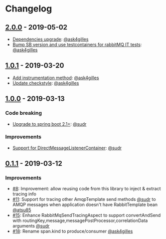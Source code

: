 # Changelog

## [2.0.0](https://github.com/opentracing-contrib/java-spring-rabbitmq/milestone/5) - 2019-05-02
- [Dependencies upgrade](https://github.com/opentracing-contrib/java-spring-rabbitmq/pull/31): [@ask4gilles](https://github.com/ask4gilles)
- [Bump SB version and use testcontainers for rabbitMQ IT tests](https://github.com/opentracing-contrib/java-spring-rabbitmq/pull/30): [@ask4gilles](https://github.com/ask4gilles)

## [1.0.1](https://github.com/opentracing-contrib/java-spring-rabbitmq/milestone/4) - 2019-03-20
- [Add instrumentation method](https://github.com/opentracing-contrib/java-spring-rabbitmq/pull/26): [@ask4gilles](https://github.com/ask4gilles)
- [Update checkstyle](https://github.com/opentracing-contrib/java-spring-rabbitmq/issues/24): [@ask4gilles](https://github.com/ask4gilles)

## [1.0.0](https://github.com/opentracing-contrib/java-spring-rabbitmq/milestone/2) - 2019-03-13

### Code breaking
- [Upgrade to spring boot 2.1+](https://github.com/opentracing-contrib/java-spring-rabbitmq/issues/17): [@sudr](https://github.com/sudr)

### Improvements
- [Support for DirectMessageListenerContainer](https://github.com/opentracing-contrib/java-spring-rabbitmq/issues/13): [@sudr](https://github.com/sudr)

## [0.1.1](https://github.com/opentracing-contrib/java-spring-rabbitmq/milestone/1) - 2019-03-12

### Improvements
- [#8](https://github.com/opentracing-contrib/java-spring-rabbitmq/issues/8): Improvement: allow reusing code from this library to inject & extract tracing info
- [#11](https://github.com/opentracing-contrib/java-spring-rabbitmq/issues/11): Support for tracing other AmqpTemplate send methods [@sudr](https://github.com/sudr) 
to AMQP messages when application doesn't have RabbitTemplate bean [@atsu85](https://github.com/atsu85)
- [#15](https://github.com/opentracing-contrib/java-spring-rabbitmq/issues/15): Enhance RabbitMqSendTracingAspect to support convertAndSend with routingKey,message,messagePostProcessor,correlationData arguments [@sudr](https://github.com/sudr)
- [#18](https://github.com/opentracing-contrib/java-spring-rabbitmq/issues/18): Rename span.kind to produce/consumer [@ask4gilles](https://github.com/ask4gilles)

